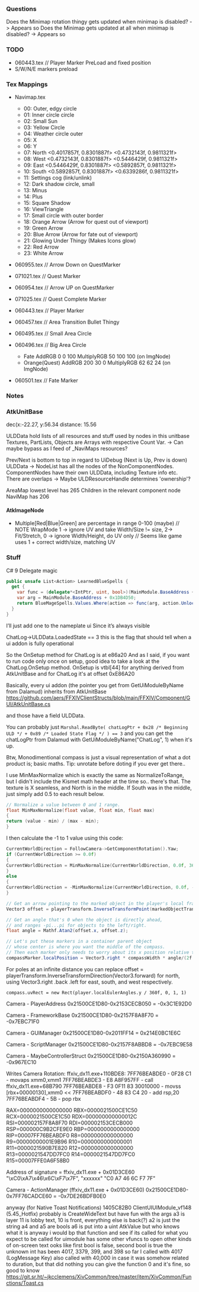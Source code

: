 ### Questions
Does the Minimap rotation thingy gets updated when minimap is disabled? -> Appears so
Does the Minimap gets updated at all when minimap is disabled? -> Appears so

### TODO

- 060443.tex // Player Marker PreLoad and fixed position
- S/W/N/E markers preload

### Tex Mappings

- Navimap.tex
  
  - 00: Outer, edgy circle
  - 01: Inner circle circle
  - 02: Small Sun
  - 03: Yellow Circle
  - 04: Weather circle outer
  - 05: X
  - 06: Y
  - 07: North <0.4017857f, 0.8301887f> <0.4732143f, 0.9811321f>
  - 08: West <0.4732143f, 0.8301887f> <0.5446429f, 0.9811321f>
  - 09: East <0.5446429f, 0.8301887f> <0.5892857f, 0.9811321f>
  - 10: South <0.5892857f, 0.8301887f> <0.6339286f, 0.9811321f>
  - 11: Settings cog (link/unlink)
  - 12: Dark shadow circle, small
  - 13: Minus
  - 14: Plus
  - 15: Square Shadow
  - 16: ViewTriangle
  - 17: Small circle with outer border
  - 18: Orange Arrow (Arrow for quest out of viewport)
  - 19: Green Arrow
  - 20: Blue Arrow (Arrow for fate out of viewport)
  - 21: Glowing Under Thingy (Makes Icons glow)
  - 22: Red Arrow
  - 23: White Arrow
     
      
- 060955.tex // Arrow Down on QuestMarker 
- 071021.tex // Quest Marker
- 060954.tex // Arrow UP on QuestMarker
- 071025.tex // Quest Complete Marker
- 060443.tex // Player Marker
- 060457.tex // Area Transition Bullet Thingy
- 060495.tex // Small Area Circle
- 060496.tex // Big Area Circle 
  - Fate AddRGB 0 0 100 MultiplyRGB 50 100 100 (on ImgNode)
  - Orange(Quest) AddRGB 200 30 0 MultiplyRGB 62 62 24 (on ImgNode)
- 060501.tex // Fate Marker

### Notes

### AtkUnitBase

dec(x:-22.27, y:56.34 distance: 15.56

ULDData hold lists of all resources and stuff used by nodes in this unitbase
Textures, PartLists, Objects are Arrays with respective Count Var.
-> Can maybe bypass as I feed of _NaviMaps resources?

Prev/Next is bottom to top in regard to UiDebug (Next is Up, Prev is down)
ULDData -> NodeList has all the nodes of the NonComponentNodes.
ComponentNodes have their own ULDData, including Texture info etc.
There are overlaps -> Maybe ULDResourceHandle determines 'ownership'?

AreaMap lowest level has 265 Children in the relevant component node
NaviMap has 206

#### AtkImageNode

- Multiple[Red|Blue|Green]  are percentage in range 0-100 (maybe)
// NOTE WrapMode 1 -> ignore UV and take Width/Size != size, 2-> Fit/Stretch, 0 -> ignore Width/Height, do UV only
// Seems like game uses 1 + correct width/size, matching UV

### Stuff

C# 9 Delegate magic
```c#
public unsafe List<Action> LearnedBlueSpells {
  get {
    var func = (delegate*<IntPtr, uint, bool>)(MainModule.BaseAddress + 0x7D54E0);
    var arg = MainModule.BaseAddress + 0x1DB4D50;
    return BlueMageSpells.Values.Where(action => func(arg, action.UnlockLink)).ToList();
  }
}
```

I’ll just add one to the nameplate ui
Since it’s always visible

ChatLog->ULDData.LoadedState == 3
this is the flag that should tell when a ui addon is fully operational

So the OnSetup method for ChatLog is at e86a20
And as I said, if you want to run code only once on setup, good idea to take a look at the ChatLog.OnSetup method. OnSetup is vtbl[44] for anything derived from AtkUnitBase and for ChatLog it's at offset 0xE86A20

Basically, every ui addon (the pointer you get from GetUiModuleByName from Dalamud) inherits from AtkUnitBase  https://github.com/aers/FFXIVClientStructs/blob/main/FFXIV/Component/GUI/AtkUnitBase.cs

and those have a field ULDData.

You can probably just `Marshal.ReadByte( chatLogPtr + 0x28 /* Beginning ULD */ + 0x89 /* Loaded State Flag */ ) == 3`
and you can get the chatLogPtr from Dalamud with GetUiModuleByName("ChatLog", 1) when it's up.

Btw, Monodimentional compass is just a visual representation of what a dot product is; basic maths.
Tip: unrotate before doting if you ever get there..

I use MinMaxNormalize which is exactly the same as NormalizeToRange, but I didn't include the Kismet math header at the time so.. there's that.
The texture is X seamless, and North is in the middle. If South was in the middle, just simply add 0.5 to each result below.
```c++
// Normalize a value between 0 and 1 range.
float MinMaxNormalize(float value, float min, float max)
{
return (value - min) / (max - min);
}
```

I then calculate the -1 to 1 value using this code:

```C++
CurrentWorldDirection = FollowCamera->GetComponentRotation().Yaw;
if (CurrentWorldDirection >= 0.0f)
{
CurrentWorldDirection = MinMaxNormalize(CurrentWorldDirection, 0.0f, 360.0f);
}
else
{
CurrentWorldDirection = -MinMaxNormalize(CurrentWorldDirection, 0.0f, -360.0f);
}
```



```C#
// Get an arrow pointing to the marked object in the player's local frame of reference
Vector3 offset = playerTransform.InverseTransformPoint(markedObjectTransform.position);

// Get an angle that's 0 when the object is directly ahead, 
// and ranges -pi...pi for objects to the left/right.
float angle = Mathf.Atan2(offset.x, offset.z);

// Let's put these markers in a container parent object 
// whose center is where you want the middle of the compass. 
// Then each marker only needs to worry about its x position relative to this.
compassMarker.localPosition = Vector3.right * compassWidth * angle/(2f * Mathf.PI);
```


For poles at an infinite distance you can replace offset = playerTransform.InverseTransformDirection(Vector3.forward) for north, using Vector3.right .back .left for east, south, and west respectively.

`compass.uvRect = new Rect(player.localEulerAngles.y / 360f, 0, 1, 1)`

Camera - PlayerAddress
0x21500CE1D80-0x2153CECB050
= -0x3C1E92D0

Camera - FrameworkBase
0x21500CE1D80-0x2157F8A8F70
= -0x7EBC71F0

Camera - GUIManager
0x21500CE1D80-0x2011FF14
= 0x214E0BC1E6C

Camera - ScriptManager
0x21500CE1D80-0x2157F8ABBD8
= -0x7EBC9E58

Camera - MaybeControllerStruct
0x21500CE1D80-0x2150A360990
= -0x967EC10

Writes Camera Rotation:
ffxiv_dx11.exe+110BDE8:
7FF76BEABDE0 - 0F28 C1  - movaps xmm0,xmm1
7FF76BEABDE3 - E8 A8F957FF - call ffxiv_dx11.exe+68B790
7FF76BEABDE8 - F3 0F11 83 30010000  - movss [rbx+00000130],xmm0 <<
7FF76BEABDF0 - 48 83 C4 20 - add rsp,20
7FF76BEABDF4 - 5B - pop rbx

RAX=0000000000000000
RBX=0000021500CE1C50
RCX=0000021500CE1C50
RDX=000000000000012C
RSI=000002157F8A8F70
RDI=000002153CECB000
RSP=000000C9B2CFE9E0
RBP=0000000000000000
RIP=00007FF76BEABDF0
R8=0000000000000000
R9=00000000001E9B96
R10=0000000000000001
R11=0000021590B7E820
R12=0000000000000000
R13=0000021547DD7FC0
R14=0000021547DD7FC0
R15=00007FFE0A6F58B0


Address of signature = ffxiv_dx11.exe + 0x01D3CE60
"\xC0\xA7\x46\x6C\xF7\x7F", "xxxxxx"
"C0 A7 46 6C F7 7F"

Camera - ActionManager (ffxiv_dx11.exe + 0x01D3CE60)
0x21500CE1D80-0x7FF76CADCE60
= -0x7DE26BDFB0E0


anyway (for Native Toast Notifications)
1405C82B0 ClientUIUIModule_vf148 (5.45_Hotfix)
probably is CreateWideText
but have fun with the args
a3 is layer
11 is lobby text, 10 is front, everything else is back(?)
a2 is just the string
a4 and a5 are bools
a6 is put into a uint AtkValue but who knows what it is
anyway i would bp that function and see if its called for what you expect to be called for
uimodule has some other vfuncs to open other kinds of on-screen text
ooks like first bool is false, second bool is true
the unknown int has been 4017, 3379, 399, and 398 so far
I called with 4017 (LogMessage Key)
also called with 40,000 in case it was somehow related to duration, but that did nothing
you can give the function 0 and it's fine, so good to know
https://git.sr.ht/~jkcclemens/XivCommon/tree/master/item/XivCommon/Functions/Toast.cs